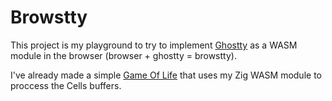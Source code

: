 # Browstty

This project is my playground to try to implement [Ghostty](https://github.com/ghostty-org/ghostty) as a WASM module in the browser (browser + ghostty = browstty).

I've already made a simple [Game Of Life](https://en.wikipedia.org/wiki/Conway's_Game_of_Life) that uses my Zig WASM module to proccess the Cells buffers.
